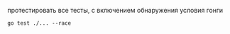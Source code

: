протестировать все тесты, с включением обнаружения условия гонги
```shell
go test ./... --race  
```